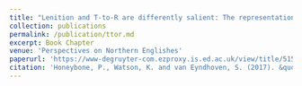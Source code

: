 ```yaml
---
title: "Lenition and T-to-R are differently salient: The representation of competing realisations of /t/ in Liverpool English dialect literature"
collection: publications
permalink: /publication/ttor.md
excerpt: Book Chapter
venue: 'Perspectives on Northern Englishes'
paperurl: 'https://www-degruyter-com.ezproxy.is.ed.ac.uk/view/title/515065'
citation: 'Honeybone, P., Watson, K. and van Eyndhoven, S. (2017). &quot;Lenition and T-to-R are differently salient: The representation of competing realisations of /t/ in Liverpool English dialect literature.&quot; in S. Hancil and Joan Beal (eds.) <i>Perspectives on Northern English</i>, 83-110. Berlin: De Gruyter.'
---
```


